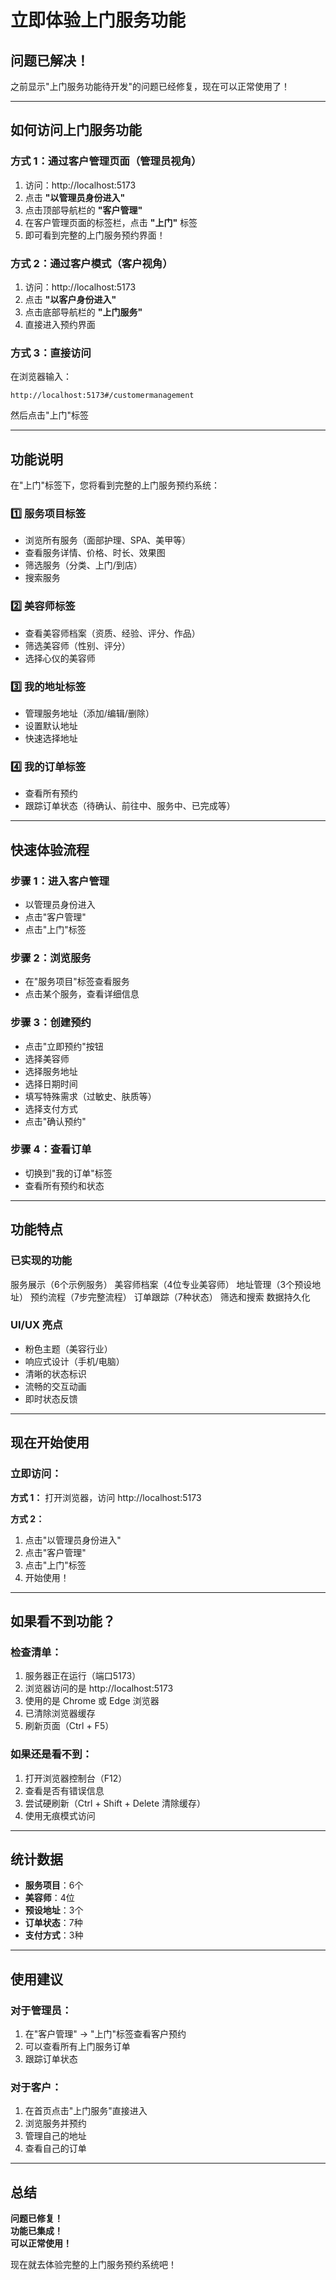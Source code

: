 #  立即体验上门服务功能

##  问题已解决！

之前显示"上门服务功能待开发"的问题已经修复，现在可以正常使用了！

---

##  如何访问上门服务功能

### 方式 1：通过客户管理页面（管理员视角）

1. 访问：http://localhost:5173
2. 点击 **"以管理员身份进入"**
3. 点击顶部导航栏的 **"客户管理"**
4. 在客户管理页面的标签栏，点击 **"上门"** 标签
5. 即可看到完整的上门服务预约界面！

### 方式 2：通过客户模式（客户视角）

1. 访问：http://localhost:5173
2. 点击 **"以客户身份进入"**
3. 点击底部导航栏的 **"上门服务"** 
4. 直接进入预约界面

### 方式 3：直接访问

在浏览器输入：
```
http://localhost:5173#/customermanagement
```
然后点击"上门"标签

---

##  功能说明

在"上门"标签下，您将看到完整的上门服务预约系统：

### 1️⃣ 服务项目标签
- 浏览所有服务（面部护理、SPA、美甲等）
- 查看服务详情、价格、时长、效果图
- 筛选服务（分类、上门/到店）
- 搜索服务

### 2️⃣ 美容师标签
- 查看美容师档案（资质、经验、评分、作品）
- 筛选美容师（性别、评分）
- 选择心仪的美容师

### 3️⃣ 我的地址标签
- 管理服务地址（添加/编辑/删除）
- 设置默认地址
- 快速选择地址

### 4️⃣ 我的订单标签
- 查看所有预约
- 跟踪订单状态（待确认、前往中、服务中、已完成等）

---

##  快速体验流程

### 步骤 1：进入客户管理
- 以管理员身份进入
- 点击"客户管理"
- 点击"上门"标签

### 步骤 2：浏览服务
- 在"服务项目"标签查看服务
- 点击某个服务，查看详细信息

### 步骤 3：创建预约
- 点击"立即预约"按钮
- 选择美容师
- 选择服务地址
- 选择日期时间
- 填写特殊需求（过敏史、肤质等）
- 选择支付方式
- 点击"确认预约"

### 步骤 4：查看订单
- 切换到"我的订单"标签
- 查看所有预约和状态

---

##  功能特点

### 已实现的功能
 服务展示（6个示例服务）
 美容师档案（4位专业美容师）
 地址管理（3个预设地址）
 预约流程（7步完整流程）
 订单跟踪（7种状态）
 筛选和搜索
 数据持久化

### UI/UX 亮点
-  粉色主题（美容行业）
-  响应式设计（手机/电脑）
-  清晰的状态标识
-  流畅的交互动画
-  即时状态反馈

---

##  现在开始使用

### 立即访问：

**方式 1：** 打开浏览器，访问 http://localhost:5173

**方式 2：** 
1. 点击"以管理员身份进入"
2. 点击"客户管理"
3. 点击"上门"标签
4. 开始使用！

---

##  如果看不到功能？

### 检查清单：

1.  服务器正在运行（端口5173）
2.  浏览器访问的是 http://localhost:5173
3.  使用的是 Chrome 或 Edge 浏览器
4.  已清除浏览器缓存
5.  刷新页面（Ctrl + F5）

### 如果还是看不到：

1. 打开浏览器控制台（F12）
2. 查看是否有错误信息
3. 尝试硬刷新（Ctrl + Shift + Delete 清除缓存）
4. 使用无痕模式访问

---

##  统计数据

- **服务项目**：6个
- **美容师**：4位
- **预设地址**：3个
- **订单状态**：7种
- **支付方式**：3种

---

##  使用建议

### 对于管理员：
1. 在"客户管理" → "上门"标签查看客户预约
2. 可以查看所有上门服务订单
3. 跟踪订单状态

### 对于客户：
1. 在首页点击"上门服务"直接进入
2. 浏览服务并预约
3. 管理自己的地址
4. 查看自己的订单

---

##  总结

 **问题已修复！**  
 **功能已集成！**  
 **可以正常使用！**

现在就去体验完整的上门服务预约系统吧！












